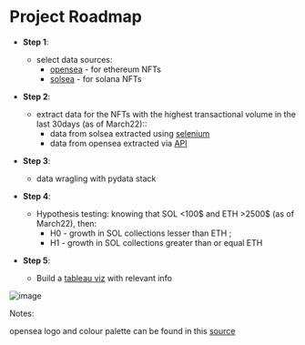 # Project Roadmap

* **Step 1**: 
    * select data sources:
        * [opensea](https://opensea.io/) - for ethereum NFTs  
        * [solsea](https://solsea.io/collection-statistics) - for solana NFTs

* **Step 2**: 
    * extract data for the NFTs with the highest transactional volume in the last 30days (as of March22)::
        *  data from solsea extracted using [selenium](https://www.selenium.dev/)
        *  data from opensea extracted via [API](https://docs.opensea.io/reference/api-overview)

* **Step 3**: 
   * data wragling with pydata stack 

* **Step 4**: 
   * Hypothesis testing: knowing that SOL <100$ and ETH >2500$ (as of March22), then:
      * H0 - growth in SOL collections lesser than ETH ; 
      * H1 - growth in SOL collections greater than or equal ETH

* **Step 5**: 
   * Build a [tableau viz](https://public.tableau.com/app/profile/andrejgoncalves/viz/nfts_market/marketplaces?publish=yes) with relevant info

![image](https://user-images.githubusercontent.com/56920684/157866463-8e0921e1-f266-416b-9029-9311ae456045.png)


Notes: 

opensea logo and colour palette can be found in this [source](https://docs.opensea.io/docs/logos)

